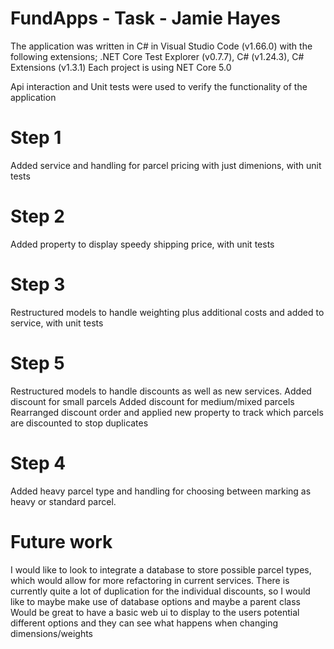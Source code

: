 # FundApps - Task - Jamie Hayes
The application was written in C# in Visual Studio Code (v1.66.0) with the following extensions; .NET Core Test Explorer (v0.7.7), C# (v1.24.3), C# Extensions (v1.3.1)
Each project is using NET Core 5.0	

Api interaction and Unit tests were used to verify the functionality of the application

# Step 1
Added service and handling for parcel pricing with just dimenions, with unit tests

# Step 2
Added property to display speedy shipping price, with unit tests

# Step 3
Restructured models to handle weighting plus additional costs and added to service, with unit tests

# Step 5
Restructured models to handle discounts as well as new services. Added discount for small parcels
Added discount for medium/mixed parcels
Rearranged discount order and applied new property to track which parcels are discounted to stop duplicates

# Step 4
Added heavy parcel type and handling for choosing between marking as heavy or standard parcel.

# Future work
I would like to look to integrate a database to store possible parcel types, which would allow for more refactoring in current services.
There is currently quite a lot of duplication for the individual discounts, so I would like to maybe make use of database options and maybe a parent class
Would be great to have a basic web ui to display to the users potential different options and they can see what happens when changing dimensions/weights
